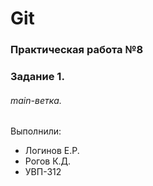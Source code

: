 # Git
### Практическая работа №8
### Задание 1.
###### main-ветка. 

Выполнили:
* Логинов Е.Р.
* Рогов К.Д.
* УВП-312

